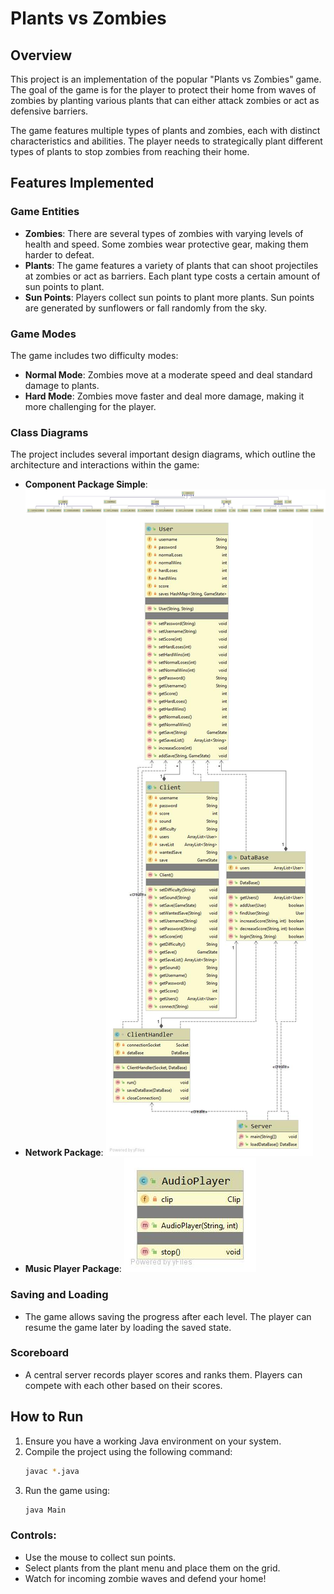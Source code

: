 
# Plants vs Zombies

## Overview
This project is an implementation of the popular "Plants vs Zombies" game. The goal of the game is for the player to protect their home from waves of zombies by planting various plants that can either attack zombies or act as defensive barriers.

The game features multiple types of plants and zombies, each with distinct characteristics and abilities. The player needs to strategically plant different types of plants to stop zombies from reaching their home.

## Features Implemented

### Game Entities
- **Zombies**: There are several types of zombies with varying levels of health and speed. Some zombies wear protective gear, making them harder to defeat.
- **Plants**: The game features a variety of plants that can shoot projectiles at zombies or act as barriers. Each plant type costs a certain amount of sun points to plant.
- **Sun Points**: Players collect sun points to plant more plants. Sun points are generated by sunflowers or fall randomly from the sky.

### Game Modes
The game includes two difficulty modes:
- **Normal Mode**: Zombies move at a moderate speed and deal standard damage to plants.
- **Hard Mode**: Zombies move faster and deal more damage, making it more challenging for the player.

### Class Diagrams
The project includes several important design diagrams, which outline the architecture and interactions within the game:
- **Component Package Simple**: ![Component Package Simple](Class%20Diagrams/Component%20Package%20Simple.jpg)
- **Network Package**: ![Network Package](Class%20Diagrams/Network%20Package.jpg)
- **Music Player Package**: ![Music Player Package](Class%20Diagrams/MusicPlayer%20Package.jpg)

### Saving and Loading
- The game allows saving the progress after each level. The player can resume the game later by loading the saved state.

### Scoreboard
- A central server records player scores and ranks them. Players can compete with each other based on their scores.
  
## How to Run
1. Ensure you have a working Java environment on your system.
2. Compile the project using the following command:
   ```bash
   javac *.java
   ```
3. Run the game using:
   ```bash
   java Main
   ```

### Controls:
- Use the mouse to collect sun points.
- Select plants from the plant menu and place them on the grid.
- Watch for incoming zombie waves and defend your home!

